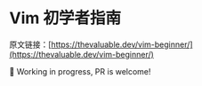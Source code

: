 # Vim 初学者指南

原文链接：[https://thevaluable.dev/vim-beginner/](https://thevaluable.dev/vim-beginner/)

🚧 Working in progress, PR is welcome!
